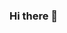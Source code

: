 ### Hi there 👋

<!--
**Liwenhao-Coder/Liwenhao-Coder** is a ✨ _special_ ✨ repository because its `README.md` (this file) appears on your GitHub profile.

[Liwenhao-Coder's github stats](https://github-readme-stats.vercel.app/api?username=anuraghazra&theme=dark&show_icons=true)
